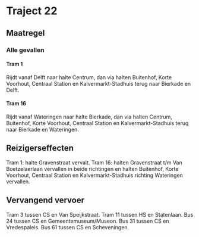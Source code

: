 # Traject 22
## Maatregel
### Alle gevallen

#### Tram 1
Rijdt vanaf Delft naar halte Centrum, dan via halten Buitenhof, Korte Voorhout, Centraal Station en Kalvermarkt-Stadhuis terug naar Bierkade en Delft.

#### Tram 16
Rijdt vanaf Wateringen naar halte Bierkade, dan via halten Centrum, Buitenhof, Korte Voorhout, Centraal Station en Kalvermarkt-Stadhuis terug naar Bierkade en Wateringen.

## Reizigerseffecten
Tram 1: halte Gravenstraat vervalt.
Tram 16: halten Gravenstraat t/m Van Boetzelaerlaan vervallen in beide  richtingen en halten Buitenhof, Korte Voorhout, Centraal Station en Kalvermarkt-Stadhuis richting Wateringen vervallen. 

## Vervangend vervoer
Tram 3 tussen CS en Van Speijkstraat.
Tram 11 tussen HS en Statenlaan.
Bus 24 tussen CS en Gemeentemuseum/Museon.
Bus 31 tussen CS en Vredespaleis.
Bus 61 tussen CS en Scheveningen.
